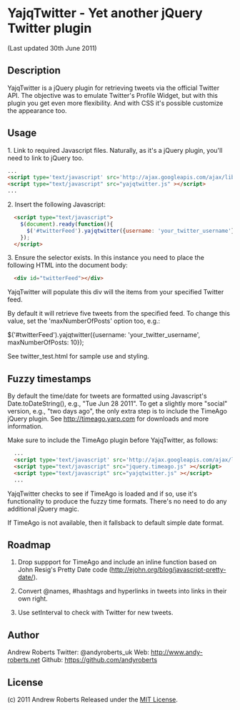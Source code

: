# YajqTwitter - Yet another jQuery Twitter plugin

(Last updated 30th June 2011)

## Description

YajqTwitter is a jQuery plugin for retrieving tweets via the official Twitter API.
The objective was to emulate Twitter's Profile Widget, but with this plugin you
get even more flexibility. And with CSS it's possible customize the appearance too.

## Usage

1\. Link to required Javascript files. Naturally, as it's a jQuery plugin, you'll need to link to jQuery too.

```html
...
<script type='text/javascript' src='http://ajax.googleapis.com/ajax/libs/jquery/1.6.1/jquery.min.js'></script>
<script type="text/javascript" src="yajqtwitter.js" ></script>
...
```

2\. Insert the following Javascript: 

```html
  <script type="text/javascript">
    $(document).ready(function(){
      $('#twitterFeed').yajqtwitter({username: 'your_twitter_username'});
    });
  </script>
```

3\. Ensure the selector exists. In this instance you need to place the following HTML into the document body:

```html
  <div id="twitterFeed"></div>
```

YajqTwitter will populate this div will the items from your specified Twitter feed.

By default it will retrieve five tweets from the specified feed. To change this value, set the 'maxNumberOfPosts' option too, e.g.:

  $('#twitterFeed').yajqtwitter({username: 'your_twitter_username', maxNumberOfPosts: 10});

See twitter_test.html for sample use and styling.

## Fuzzy timestamps

By default the time/date for tweets are formatted using Javascript's Date.toDateString(), e.g., "Tue Jun 28 2011".
To get a slightly more "social" version, e.g., "two days ago", the only extra step is to 
include the TimeAgo jQuery plugin. See http://timeago.yarp.com for downloads and more information.

Make sure to include the TimeAgo plugin before YajqTwitter, as follows:

```html
  ...
  <script type='text/javascript' src='http://ajax.googleapis.com/ajax/libs/jquery/1.6.1/jquery.min.js'></script>
  <script type="text/javascript" src="jquery.timeago.js" ></script>
  <script type="text/javascript" src="yajqtwitter.js" ></script>
  ...
```

YajqTwitter checks to see if TimeAgo is loaded and if so, use it's functionality to produce
the fuzzy time formats. There's no need to do any additional jQuery magic.

If TimeAgo is not available, then it fallsback to default simple date format.

## Roadmap

1. Drop suppport for TimeAgo and include an inline function based on John 
   Resig's Pretty Date code (http://ejohn.org/blog/javascript-pretty-date/).

2. Convert @names, #hashtags and hyperlinks in tweets into links in their own right.

3. Use setInterval to check with Twitter for new tweets.

## Author

Andrew Roberts
Twitter: @andyroberts_uk
Web: http://www.andy-roberts.net
Github: https://github.com/andyroberts

## License

(c) 2011 Andrew Roberts
Released under the [MIT License](http://www.opensource.org/licenses/mit-license.php). 

